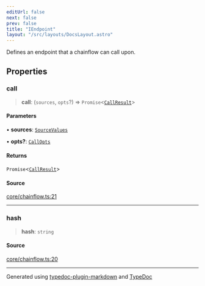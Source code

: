 ```yaml
---
editUrl: false
next: false
prev: false
title: "IEndpoint"
layout: "/src/layouts/DocsLayout.astro"
---
```


Defines an endpoint that a chainflow can call upon.

## Properties

### call

> **call**: (`sources`, `opts`?) => `Promise`\<[`CallResult`](/api/interfaces/callresult/)\>

#### Parameters

• **sources**: [`SourceValues`](/api/type-aliases/sourcevalues/)

• **opts?**: [`CallOpts`](/api/interfaces/callopts/)

#### Returns

`Promise`\<[`CallResult`](/api/interfaces/callresult/)\>

#### Source

[core/chainflow.ts:21](https://github.com/edwinlzs/chainflow/blob/a565c76/src/core/chainflow.ts#L21)

***

### hash

> **hash**: `string`

#### Source

[core/chainflow.ts:20](https://github.com/edwinlzs/chainflow/blob/a565c76/src/core/chainflow.ts#L20)

***

Generated using [typedoc-plugin-markdown](https://www.npmjs.com/package/typedoc-plugin-markdown) and [TypeDoc](https://typedoc.org/)
